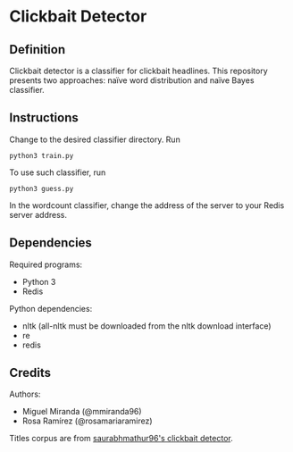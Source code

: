 # Clickbait Detector
## Definition
Clickbait detector is a classifier for clickbait headlines. This repository presents two approaches: naïve word distribution and naïve Bayes classifier.
## Instructions
Change to the desired classifier directory. Run  
```
python3 train.py
``` 
To use such classifier, run
```
python3 guess.py
``` 
In the wordcount classifier, change the address of the server to your Redis server address.
## Dependencies
Required programs:
- Python 3
- Redis

Python dependencies:
- nltk (all-nltk must be downloaded from the nltk download interface)
- re 
- redis

## Credits
Authors:
- Miguel Miranda (@mmiranda96)
- Rosa Ramírez (@rosamariaramirez)

Titles corpus are from [saurabhmathur96's clickbait detector](https://github.com/saurabhmathur96/clickbait-detector).